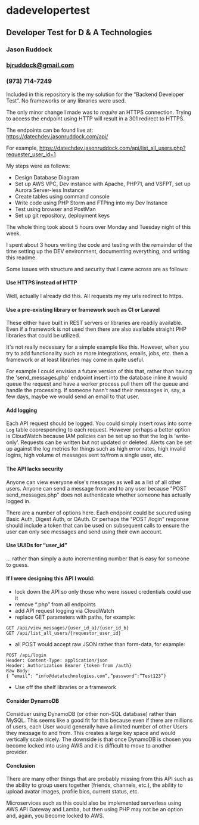 # dadevelopertest
## Developer Test for D &amp; A Technologies

### Jason Ruddock
### bjruddock@gmail.com
### (973) 714-7249

Included in this repository is the my solution for the “Backend Developer Test”.  No frameworks or any libraries were used.

The only minor change I made was to *require* an HTTPS connection. Trying to access the endpoint using HTTP will result in a 301 redirect to HTTPS.

The endpoints can be found live at:
https://datechdev.jasonruddock.com/api/

For example, https://datechdev.jasonruddock.com/api/list_all_users.php?requester_user_id=1


My steps were as follows:

- Design Database Diagram
- Set up AWS VPC, Dev instance with Apache, PHP71, and VSFPT, set up Aurora Server-less Instance
- Create tables using command console
- Write code using PHP Storm and FTPing into my Dev Instance
- Test using browser and PostMan
- Set up git repository, deployment keys

The whole thing took about 5 hours over Monday and Tuesday night of this week.

I spent about 3 hours writing the code and testing with the remainder of the time setting up the DEV environment, documenting everything, and writing this readme.

Some issues with structure and security that I came across are as follows:


#### Use HTTPS instead of HTTP

Well, actually I already did this. All requests my my urls redirect to https.


#### Use a pre-existing library or framework such as CI or Laravel

These either have built in REST servers or libraries are readily available. Even if a framework is not used then there are also available straight PHP libraries that could be utilized.

It's not really necessary for a simple example like this. However, when you try to add functionality such as more integrations, emails, jobs, etc. then a framework or at least libraries may come in quite useful.

For example I could envision a future version of this that, rather than having the 'send_messages.php' endpoint insert into the database inline it would queue the request and have a worker process pull them off the queue and handle the processing. If someone hasn't read their messasges in, say, a few days, maybe we would send an email to that user.


#### Add logging

Each API request should be logged. You could simply insert rows into some `Log` table cooresponding to each request. However perhaps a better option is CloudWatch because IAM policies can be set up so that the log is 'write-only'. Requests can be written but not updated or deleted. Alerts can be set up against the log metrics for things such as high error rates, high invalid logins, high volume of messages sent to/from a single user, etc.


#### The API lacks security

Anyone can view everyone else's messages as well as a list of all other users. Anyone can send a message from and to any user because "POST send_messages.php" does not authenticate whether someone has actually logged in.

There are a number of options here. Each endpoint could be sucured using Basic Auth, Digest Auth, or OAuth. Or perhaps the "POST /login" response should include a token that can be used on subsequent calls to ensure the user can only see messages and send using their own account.


#### Use UUIDs for “user_id”

... rather than simply a auto incrementing number that is easy for someone to guess.


#### If I were designing this API I would:

- lock down the API so only those who were issued credentials could use it
- remove “.php” from all endpoints
- add API request logging via CloudWatch
- replace GET parameters with paths, for example:
```
GET /api/view_messages/{user_id_a}/{user_id_b}
GET /api/list_all_users/{requestor_user_id}
```

- all POST would accept raw JSON rather than form-data, for example:
```
POST /api/login
Header: Content-Type: application/json
Header: Authorization Bearer {token from /auth}
Raw Body:
{ “email”: “info@datatechnologies.com”,”password”:”Test123”}
```
- Use off the shelf libraries or a framework


#### Consider DynamoDB 

Considuer using DynamoDB (or other non-SQL database) rather than MySQL. This seems like a good fit for this because even if there are millions of users, each User would generally have a limited number of other Users they message to and from. This creates a large key space and would vertically scale nicely. The downside is that once DynamoDB is chosen you become locked into using AWS and it is difficult to move to another provider.


#### Conclusion

There are many other things that are probably missing from this API such as the ability to group users together (friends, channels, etc.), the ability to upload avatar images, profile bios, current status, etc.

Microservices such as this could also be implemented serverless using AWS API Gateway and Lamba, but then using PHP may not be an option and, again, you become locked to AWS.

